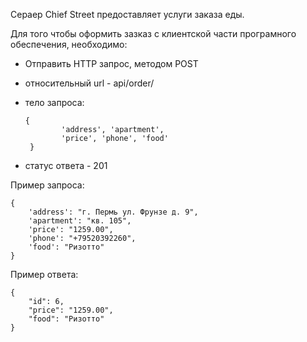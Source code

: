 Сераер Chief Street предоставляет услуги заказа еды.

Для того чтобы оформить зазказ с клиентской части програмного обеспечения, необходимо:

- Отправить HTTP запрос, методом POST
- относительный url - api/order/
- тело запроса:

    ```
    {
            'address', 'apartment',
            'price', 'phone', 'food'
     }
     ```

- статус ответа - 201

Пример запроса:

```
{
    'address': "г. Пермь ул. Фрунзе д. 9",
    'apartment': "кв. 105",
    'price': "1259.00",
    'phone': "+79520392260",
    'food': "Ризотто"
}
```

Пример ответа:

```
{
    "id": 6,
    "price": "1259.00",
    "food": "Ризотто"
}
```